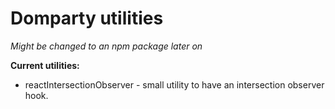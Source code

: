 # Domparty utilities

*Might be changed to an npm package later on*

**Current utilities:**

- reactIntersectionObserver - small utility to have an intersection observer hook.
